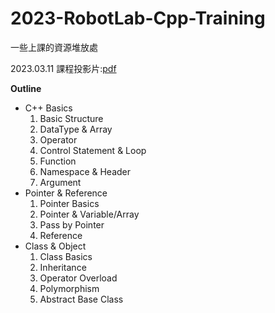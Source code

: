 # 2023-RobotLab-Cpp-Training
一些上課的資源堆放處

2023.03.11 課程投影片:[pdf](20230311_Cpp-Training.pdf)

**Outline** 
* C++ Basics
  1. Basic Structure
  2. DataType & Array
  3. Operator
  4. Control Statement & Loop
  5. Function
  6. Namespace & Header
  7. Argument
* Pointer & Reference
  1. Pointer Basics
  2. Pointer & Variable/Array
  3. Pass by Pointer
  4. Reference
* Class & Object
  1. Class Basics
  2. Inheritance
  3. Operator Overload
  4. Polymorphism
  5. Abstract Base Class
# 
